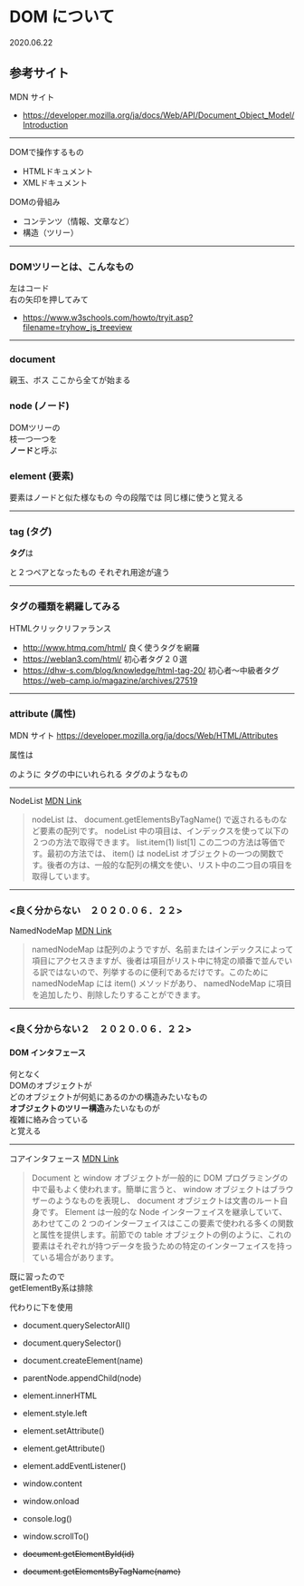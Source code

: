 
# DOM について　

2020.06.22

## 参考サイト

MDN サイト
- https://developer.mozilla.org/ja/docs/Web/API/Document_Object_Model/Introduction

---

DOMで操作するもの
- HTMLドキュメント
- XMLドキュメント

DOMの骨組み
- コンテンツ（情報、文章など）
- 構造（ツリー）

---

### DOMツリーとは、こんなもの

左はコード  
右の矢印を押してみて  
- https://www.w3schools.com/howto/tryit.asp?filename=tryhow_js_treeview

---

### document

親玉、ボス
ここから全てが始まる

### node (ノード)

DOMツリーの  
枝一つ一つを  
**ノード**と呼ぶ

### element (要素)

要素はノードと似た様なもの
今の段階では
同じ様に使うと覚える

---

### tag (タグ)

**タグ**は
<html></html>
<div></div>
<a></a>
と２つペアとなったもの
それぞれ用途が違う

---

### タグの種類を網羅してみる

HTMLクリックリファランス
- http://www.htmq.com/html/
良く使うタグを網羅
- https://weblan3.com/html/
初心者タグ２０選
- https://dhw-s.com/blog/knowledge/html-tag-20/
初心者〜中級者タグ
https://web-camp.io/magazine/archives/27519

---

### attribute (属性)

MDN サイト
https://developer.mozilla.org/ja/docs/Web/HTML/Attributes

属性は

<div id="属性1" class="属性2"></div>

のように
タグの中にいれられる
タグのようなもの

---

NodeList [MDN Link](https://developer.mozilla.org/ja/docs/Web/API/Document_Object_Model/Introduction)

> nodeList は、 document.getElementsByTagName() で返されるものなど要素の配列です。 nodeList 中の項目は、インデックスを使って以下の２つの方法で取得できます。
> list.item(1)
> list[1]
> この二つの方法は等価です。最初の方法では、 item() は nodeList オブジェクトの一つの関数です。後者の方は、一般的な配列の構文を使い、リスト中の二つ目の項目を取得しています。

---

### <良く分からない　２０２０.０６．２２>

NamedNodeMap [MDN Link](https://developer.mozilla.org/ja/docs/Web/API/Document_Object_Model/Introduction)

> namedNodeMap は配列のようですが、名前またはインデックスによって項目にアクセスきますが、後者は項目がリスト中に特定の順番で並んでいる訳ではないので、列挙するのに便利であるだけです。このために namedNodeMap には item() メソッドがあり、 namedNodeMap に項目を追加したり、削除したりすることができます。

---

### <良く分からない２　２０２０.０６．２２>

#### DOM インタフェース

何となく  
DOMのオブジェクトが  
どのオブジェクトが何処にあるのかの構造みたいなもの  
**オブジェクトのツリー構造**みたいなものが  
複雑に絡み合っている  
と覚える

---

コアインタフェース [MDN Link](https://developer.mozilla.org/ja/docs/Web/API/Document_Object_Model/Introduction)

> Document と window オブジェクトが一般的に DOM プログラミングの中で最もよく使われます。簡単に言うと、 window オブジェクトはブラウザーのようなものを表現し、 document オブジェクトは文書のルート自身です。 Element は一般的な Node インターフェイスを継承していて、あわせてこの 2 つのインターフェイスはここの要素で使われる多くの関数と属性を提供します。前節での table オブジェクトの例のように、これの要素はそれぞれが持つデータを扱うための特定のインターフェイスを持っている場合があります。

既に習ったので  
getElementBy系は排除  

代わりに下を使用
- document.querySelectorAll()
- document.querySelector()

- document.createElement(name)
- parentNode.appendChild(node)
- element.innerHTML
- element.style.left
- element.setAttribute()
- element.getAttribute()
- element.addEventListener()
- window.content
- window.onload
- console.log()
- window.scrollTo()

- <s> document.getElementById(id) </s>
- <s> document.getElementsByTagName(name) </s>












